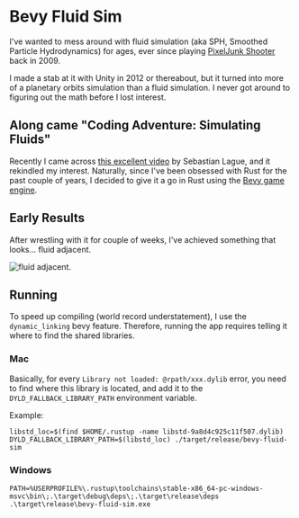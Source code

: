 # Bevy Fluid Sim

I've wanted to mess around with fluid simulation (aka SPH, Smoothed Particle
Hydrodynamics) for ages, ever since playing
[PixelJunk Shooter](https://en.wikipedia.org/wiki/PixelJunk_Shooter)
back in 2009.

I made a stab at it with Unity in 2012 or thereabout, but it turned into more
of a planetary orbits simulation than a fluid simulation. I never got around 
to figuring out the math before I lost interest.

## Along came "Coding Adventure: Simulating Fluids"

Recently I came across
[this excellent video](https://www.youtube.com/watch?v=rSKMYc1CQHE)
by Sebastian Lague, and it rekindled my interest. Naturally, 
since I've been obsessed with Rust for the past couple of years, I decided 
to give it a go in Rust using the [Bevy game engine](https://bevyengine.org/).

## Early Results

After wrestling with it for couple of weeks, I've achieved something that
looks... fluid adjacent.

![fluid adjacent](./Screenshot%202025-03-02%20at%206.59.13%E2%80%AFPM.png).

## Running

To speed up compiling (world record understatement), I use the `dynamic_linking`
bevy feature. Therefore, running the app requires telling it where to find
the shared libraries.

### Mac

Basically, for every `Library not loaded: @rpath/xxx.dylib`
error, you need to find where this library is located, and add it to 
the `DYLD_FALLBACK_LIBRARY_PATH` environment variable.

Example:
```
libstd_loc=$(find $HOME/.rustup -name libstd-9a8d4c925c11f507.dylib)
DYLD_FALLBACK_LIBRARY_PATH=$(libstd_loc) ./target/release/bevy-fluid-sim
```

### Windows

```
PATH=%USERPROFILE%\.rustup\toolchains\stable-x86_64-pc-windows-msvc\bin\;.\target\debug\deps\;.\target\release\deps
.\target\release\bevy-fluid-sim.exe
```
